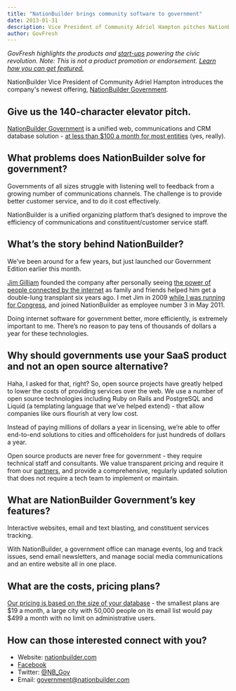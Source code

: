 ```yaml
---
title: "NationBuilder brings community software to government"
date: 2013-01-31
description: Vice President of Community Adriel Hampton pitches NationBuilder Government, a unified web, communications and CRM database solution.
author: GovFresh
---
```


<em>GovFresh highlights the products and <a href="http://govfresh.com/category/topics/startups/">start-ups</a> powering the civic revolution. Note: This is not a product promotion or endorsement. <a href="http://govfresh.com/2011/10/how-civic-entrepreneurs-and-developers-can-share-your-work-with-govfresh-readers/">Learn how you can get featured.</a></em>

NationBuilder Vice President of Community Adriel Hampton introduces the company's newest offering, <a href="http://nationbuilder.com/government">NationBuilder Government</a>.

<h2>Give us the 140-character elevator pitch.</h2>

<a href="http://nationbuilder.com/government">NationBuilder Government</a> is a unified web, communications and CRM database solution - <a href="http://nationbuilder.com/government_pricing">at less than $100 a month for most entities</a> (yes, really).

<h2>What problems does NationBuilder solve for government?</h2>

Governments of all sizes struggle with listening well to feedback from a growing number of communications channels. The challenge is to provide better customer service, and to do it cost effectively.

NationBuilder is a unified organizing platform that’s designed to improve the efficiency of communications and constituent/customer service staff.

<h2>What’s the story behind NationBuilder?</h2>

We’ve been around for a few years, but just launched our Government Edition earlier this month.

<a href="http://twitter.com/jgilliam">Jim Gilliam</a> founded the company after personally seeing <a href="http://www.youtube.com/watch?v=-4WKle-GQwk">the power of people connected by the internet</a> as family and friends helped him get a double-lung transplant six years ago. I met Jim in 2009 <a href="http://www.nishachittal.com/nc/2009/06/meet-adriel-hampton-a-social-media-candidate-for-congress/">while I was running for Congress</a>, and joined NationBuilder as employee number 3 in May 2011.

Doing internet software for government better, more efficiently, is extremely important to me. There’s no reason to pay tens of thousands of dollars a year for these technologies.

<h2>Why should governments use your SaaS product and not an open source alternative?</h2>

Haha, I asked for that, right? So, open source projects have greatly helped to lower the costs of providing services over the web. We use a number of open source technologies including Ruby on Rails and PostgreSQL and Liquid (a templating language that we’ve helped extend) - that allow companies like ours flourish at very low cost.

Instead of paying millions of dollars a year in licensing, we’re able to offer end-to-end solutions to cities and officeholders for just hundreds of dollars a year.

Open source products are never free for government - they require technical staff and consultants. We value transparent pricing and require it from our <a href="http://nationbuilder.com/partners">partners</a>, and provide a comprehensive, regularly updated solution that does not require a tech team to implement or maintain.

<h2>What are NationBuilder Government’s key features?</h2>

Interactive websites, email and text blasting, and constituent services tracking.

With NationBuilder, a government office can manage events, log and track issues, send email newsletters, and manage social media communications and an entire website all in one place.

<h2>What are the costs, pricing plans?</h2>

<a href="http://nationbuilder.com/government_pricing">Our pricing is based on the size of your database</a> - the smallest plans are $19 a month, a large city with 50,000 people on its email list would pay $499 a month with no limit on administrative users.

<h2>How can those interested connect with you?</h2>

<ul>
	<li>Website: <a href="http://nationbuilder.com/">nationbuilder.com</a></li>
	<li><a href="http://facebook.com/nationbuilder">Facebook</a></li>
	<li>Twitter: <a href="http://twitter.com/NB_gov">@NB_Gov</a></li>
	<li>Email: <a href="mailto:government@nationbuilder.com">government@nationbuilder.com</a></li>
</ul>

